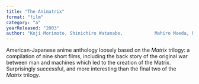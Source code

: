 ```yaml
---
title: "The Animatrix"
format: "film"
category: "a"
yearReleased: "2003"
author: "Koji Morimoto, Shinichiro Watanabe, 			Mahiro Maeda, Peter Chung, Andy Jones, Yoshiaki Kawajiri, and 			Takeshi Koike"
---
```

American-Japanese anime anthology loosely based on the  <em>Matrix </em>trilogy: a compilation of nine short films, including the back story  of the original war between man and machines which led to the creation of the  Matrix. Surprisingly successful, and more interesting than the final two of the <em>Matrix</em> trilogy.
 
